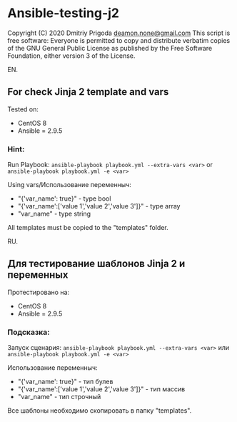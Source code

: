 Ansible-testing-j2
===
Copyright (C) 2020 Dmitriy Prigoda <deamon.none@gmail.com> 
This script is free software: Everyone is permitted to copy and distribute verbatim copies of 
the GNU General Public License as published by the Free Software Foundation, either version 3
of the License.

EN.

## For check Jinja 2 template and vars

Tested on:
- CentOS 8 
- Ansible = 2.9.5

### Hint:
Run Playbook:
`ansible-playbook playbook.yml --extra-vars <var>` or `ansible-playbook playbook.yml -e <var>`

Using vars/Использование переменныч:
* "{'var_name': true}" - type bool
* "{'var_name':['value 1','value 2','value 3']}" - type array
* "var_name" - type string

All templates must be copied to the "templates" folder.

RU.

## Для тестирование шаблонов Jinja 2 и переменных

Протестировано на:
- CentOS 8 
- Ansible = 2.9.5

### Подсказка:
Запуск сценария:
`ansible-playbook playbook.yml --extra-vars <var>` или `ansible-playbook playbook.yml -e <var>`

Использование переменныч:
* "{'var_name': true}" - тип булев
* "{'var_name':['value 1','value 2','value 3']}" - тип массив
* "var_name" - тип строчный

Все шаблоны необходимо скопировать в папку "templates".
